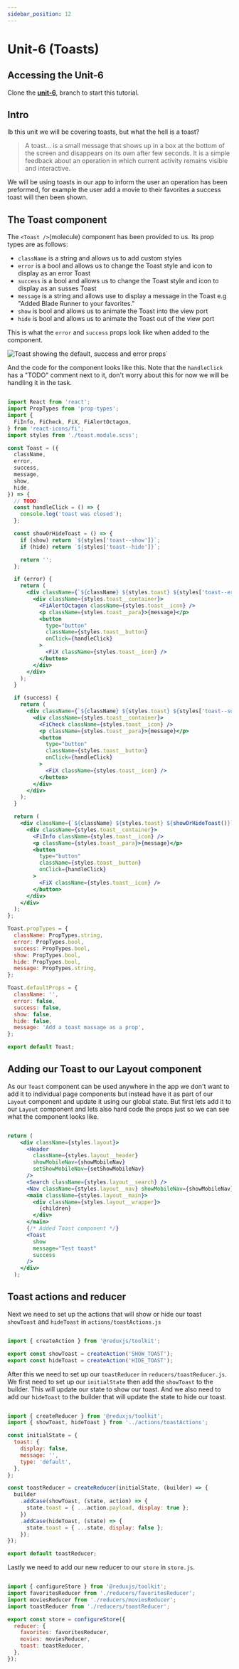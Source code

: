 ```yaml
---
sidebar_position: 12
---
```


# Unit-6 (Toasts)

## Accessing the Unit-6 

Clone the **[unit-6](https://github.com/paul-blackwell/movie-search/tree/unit-6)**, branch to start this tutorial.

## Intro

Ib this unit we will be covering toasts, but what the hell is a toast?
>A toast... is a small message that shows up in a box at the bottom of the screen and disappears on its own after few seconds. It is a simple feedback about an operation in which current activity remains visible and interactive.

We will be using toasts in our app to inform the user an operation has been preformed, for example the user add a movie to their favorites a success toast will then been shown.


## The Toast component 

The `<Toast />`(molecule) component has been provided to us. Its prop types are as follows:
- `className` is a string and allows us to add custom styles
- `error` is a bool and allows us to change the Toast style and icon to  display as an error Toast
- `success` is a bool and allows us to change the Toast style and icon to  display as an susses Toast
- `message` is a string and allows use to display a message in the Toast e.g "Added Blade Runner to your favorites."
- `show` is bool and allows us to animate the Toast into the view port
- `hide` is bool and allows us to animate the Toast out of the view port

This is what the `error` and `success` props look like when added to the component.

![Toast showing the default, success and error props`](/img/unit-6/toasts.png)

And the code for the component looks like this. Note that the `handleClick` has a "TODO" comment next to it, don't worry about this for now we will be handling it in the task.

``` jsx

import React from 'react';
import PropTypes from 'prop-types';
import {
  FiInfo, FiCheck, FiX, FiAlertOctagon,
} from 'react-icons/fi';
import styles from './toast.module.scss';

const Toast = ({
  className,
  error,
  success,
  message,
  show,
  hide,
}) => {
  // TODO:
  const handleClick = () => {
    console.log('toast was closed');
  };

  const showOrHideToast = () => {
    if (show) return `${styles['toast--show']}`;
    if (hide) return `${styles['toast--hide']}`;

    return '';
  };

  if (error) {
    return (
      <div className={`${className} ${styles.toast} ${styles['toast--error']} ${showOrHideToast()}`}>
        <div className={styles.toast__container}>
          <FiAlertOctagon className={styles.toast__icon} />
          <p className={styles.toast__para}>{message}</p>
          <button
            type="button"
            className={styles.toast__button}
            onClick={handleClick}
          >
            <FiX className={styles.toast__icon} />
          </button>
        </div>
      </div>
    );
  }

  if (success) {
    return (
      <div className={`${className} ${styles.toast} ${styles['toast--success']} ${showOrHideToast()}`}>
        <div className={styles.toast__container}>
          <FiCheck className={styles.toast__icon} />
          <p className={styles.toast__para}>{message}</p>
          <button
            type="button"
            className={styles.toast__button}
            onClick={handleClick}
          >
            <FiX className={styles.toast__icon} />
          </button>
        </div>
      </div>
    );
  }

  return (
    <div className={`${className} ${styles.toast} ${showOrHideToast()}`}>
      <div className={styles.toast__container}>
        <FiInfo className={styles.toast__icon} />
        <p className={styles.toast__para}>{message}</p>
        <button
          type="button"
          className={styles.toast__button}
          onClick={handleClick}
        >
          <FiX className={styles.toast__icon} />
        </button>
      </div>
    </div>
  );
};

Toast.propTypes = {
  className: PropTypes.string,
  error: PropTypes.bool,
  success: PropTypes.bool,
  show: PropTypes.bool,
  hide: PropTypes.bool,
  message: PropTypes.string,
};

Toast.defaultProps = {
  className: '',
  error: false,
  success: false,
  show: false,
  hide: false,
  message: 'Add a toast massage as a prop',
};

export default Toast;

```


## Adding our Toast to our Layout component

As our `Toast` component can be used anywhere in the app we don't want to add it to individual page components but instead have it as part of our `Layout` component and update it using our global state. But first lets add it to our `Layout` component and lets also hard code the props just so we can see what the component looks like.

``` jsx

return (
    <div className={styles.layout}>
      <Header
        className={styles.layout__header}
        showMobileNav={showMobileNav}
        setShowMobileNav={setShowMobileNav}
      />
      <Search className={styles.layout__search} />
      <Nav className={styles.layout__nav} showMobileNav={showMobileNav} />
      <main className={styles.layout__main}>
        <div className={styles.layout__wrapper}>
          {children}
        </div>
      </main>
      {/* Added Toast component */}
      <Toast
        show
        message="Test toast"
        success
      />
    </div>
  );

```

## Toast actions and reducer 

Next we need to set up the actions that will show or hide our toast `showToast` and `hideToast` in `actions/toastActions.js`

``` js

import { createAction } from '@reduxjs/toolkit';

export const showToast = createAction('SHOW_TOAST');
export const hideToast = createAction('HIDE_TOAST');

```

After this we need to set up our `toastReducer` in `reducers/toastReducer.js`. We first need to set up our `initialState` then add the `showToast` to the builder. This will update our state to show our toast. And we also need to add our `hideToast` to the builder that will update the state to hide our toast.

``` js

import { createReducer } from '@reduxjs/toolkit';
import { showToast, hideToast } from '../actions/toastActions';

const initialState = {
  toast: {
    display: false,
    message: '',
    type: 'default',
  },
};

const toastReducer = createReducer(initialState, (builder) => {
  builder
    .addCase(showToast, (state, action) => {
      state.toast = { ...action.payload, display: true };
    })
    .addCase(hideToast, (state) => {
      state.toast = { ...state, display: false };
    });
});

export default toastReducer;

```

Lastly we need to add our new reducer to our `store` in `store.js`.

``` js

import { configureStore } from '@reduxjs/toolkit';
import favoritesReducer from './reducers/favoritesReducer';
import moviesReducer from './reducers/moviesReducer';
import toastReducer from './reducers/toastReducer';

export const store = configureStore({
  reducer: {
    favorites: favoritesReducer,
    movies: moviesReducer,
    toast: toastReducer,
  },
});

```
